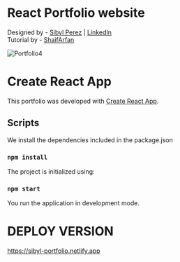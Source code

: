 
# React Portfolio website

Designed by - [Sibyl Perez](https://github.com/sibylperez) | [LinkedIn](https://www.linkedin.com/in/sibyl-perez/) <br />
Tutorial by - [ShaifArfan](https://www.youtube.com/playlist?list=PLRv_Gd5w9e7mO-lGxKkNSWiAlsiZHnQYY)

![Portfolio4](https://user-images.githubusercontent.com/51963634/132133035-6bf7f1a9-288d-4456-a0ba-c152a42b52c0.jpg)


# Create React App

This portfolio was developed with [Create React App](https://github.com/facebook/create-react-app).

## Scripts

We install the dependencies included in the package.json

### `npm install`

The project is initialized using:

### `npm start`

You run the application in development mode.

# DEPLOY VERSION
https://sibyl-portfolio.netlify.app




